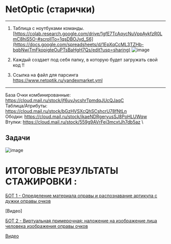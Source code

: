 # NetOptic (старички)
--------------------------------

1. Таблица с ноутбуками команды.
[https://colab.research.google.com/drive/1gfE7TcAqycNuVppAykfzR0LmC8hiS5O-#scrollTo=1qsDBOJyd_S6](https://docs.google.com/spreadsheets/d/1EpXqCcML3TZHb-bqbNwiTmFkopigteOuPTsBaHgH7Qs/edit?usp=sharing)
![image](https://github.com/Mikhail-068/NetOptic/assets/82748554/e57ae08f-5f7c-46ae-a6f9-d200c14aa3ef)


2. Каждый создает под себя папку, в которую будет загружать свой код !!

3. Ссылка на файл для парсинга
https://www.netoptik.ru/yandexmarket.yml
----------------------------------
База
Очки комбинированные: https://cloud.mail.ru/stock/jf6uvJycshrTpmdqJUcQJaqC \
Таблица/Атрибуты: https://cloud.mail.ru/stock/bGzHVSXcQhSCshcrU78fNtLn \
Ободки: https://cloud.mail.ru/stock/ikaeNDRgeryusSJ8PoHLUWqw \
Втулки: https://cloud.mail.ru/stock/559g9AVrFej3mcxtJh7db5az \

Задачи 
---------------
![image](https://github.com/Mikhail-068/NetOptic/assets/82748554/3085b746-cff6-431c-8b3a-a8e17b251e41)

# ИТОГОВЫЕ РЕЗУЛЬТАТЫ СТАЖИРОВКИ :
[БОТ 1 - Определение материала оправы и распознавание артикула с дужки оправы очков](https://drive.google.com/drive/folders/1teBlmqQ_75PcCjjiHTkHUxR7l8MVnLzV?usp=sharing)

[Видео]

[БОТ 2 - Виртуальная примерочная: наложение на изображение лица человека изображения оправы очков](https://drive.google.com/drive/folders/1v4ipZL9SGS9Bhwdz9-4dhDUlWK8qtWxx?usp=sharing)

[Видео](https://drive.google.com/file/d/1HcxGa9GeZ7N_rsIKlp8dQdtus-0kOdcD/view?usp=sharing)



